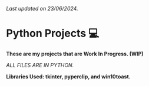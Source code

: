 
*Last updated on 23/06/2024.*

# Python Projects 💻

**These are my projects that are Work In Progress. (WIP)**

*ALL FILES ARE IN PYTHON.*

**Libraries Used: tkinter, pyperclip, and win10toast.**

